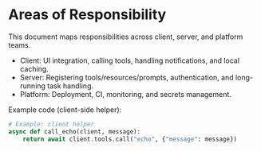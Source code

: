 # Areas of Responsibility

This document maps responsibilities across client, server, and platform teams.

- Client: UI integration, calling tools, handling notifications, and local caching.
- Server: Registering tools/resources/prompts, authentication, and long-running task handling.
- Platform: Deployment, CI, monitoring, and secrets management.

Example code (client-side helper):

```python
# Example: client helper
async def call_echo(client, message):
    return await client.tools.call("echo", {"message": message})
```